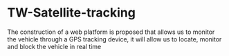 # TW-Satellite-tracking
The construction of a web platform is proposed that allows us to monitor the vehicle through a GPS tracking device, it will allow us to locate, monitor and block the vehicle in real time
